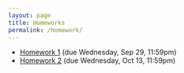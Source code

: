 ```yaml
---
layout: page
title: Homeworks
permalink: /homework/
---
```


 - [Homework 1](hw/01/STAT340F21_hw01_RVs.Rmd) (due Wednesday, Sep 29, 11:59pm)
 - [Homework 2](hw/02/hw02.html) (due Wednesday, Oct 13, 11:59pm)
